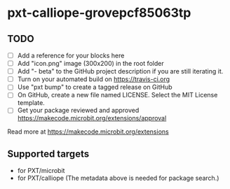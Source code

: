 # pxt-calliope-grovepcf85063tp



## TODO

- [ ] Add a reference for your blocks here
- [ ] Add "icon.png" image (300x200) in the root folder
- [ ] Add "- beta" to the GitHub project description if you are still iterating it.
- [ ] Turn on your automated build on https://travis-ci.org
- [ ] Use "pxt bump" to create a tagged release on GitHub
- [ ] On GitHub, create a new file named LICENSE. Select the MIT License template.
- [ ] Get your package reviewed and approved https://makecode.microbit.org/extensions/approval

Read more at https://makecode.microbit.org/extensions

## Supported targets

* for PXT/microbit
* for PXT/calliope
(The metadata above is needed for package search.)